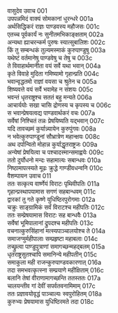 वासुदेव उवाच	001  
उपपन्नमिदं वाक्यं सोमकानां धुरन्धरे	001a  
अर्थसिद्धिकरं राज्ञः पाण्डवस्य महौजसः	001c  
एतच्च पूर्वकार्यं नः सुनीतमभिकाङ्क्षताम्	002a  
अन्यथा ह्याचरन्कर्म पुरुषः स्यात्सुबालिशः	002c  
किं तु सम्बन्धकं तुल्यमस्माकं कुरुपाण्डुषु	003a  
यथेष्टं वर्तमानेषु पाण्डवेषु च तेषु च	003c  
ते विवाहार्थमानीता वयं सर्वे यथा भवान्	004a  
कृते विवाहे मुदिता गमिष्यामो गृहान्प्रति	004c  
भवान्वृद्धतमो राज्ञां वयसा च श्रुतेन च	005a  
शिष्यवत्ते वयं सर्वे भवामेह न संशयः	005c  
भवन्तं धृतराष्ट्रश्च सततं बहु मन्यते	006a  
आचार्ययोः सखा चासि द्रोणस्य च कृपस्य च	006c  
स भवान्प्रेषयत्वद्य पाण्डवार्थकरं वचः	007a  
सर्वेषां निश्चितं तन्नः प्रेषयिष्यति यद्भवान्	007c  
यदि तावच्छमं कुर्यान्न्यायेन कुरुपुंगवः	008a  
न भवेत्कुरुपाण्डूनां सौभ्रात्रेण महान्क्षयः	008c  
अथ दर्पान्वितो मोहान्न कुर्याद्धृतराष्ट्रजः	009a  
अन्येषां प्रेषयित्वा च पश्चादस्मान्समाह्वयेः	009c  
ततो दुर्योधनो मन्दः सहामात्यः सबान्धवः	010a  
निष्ठामापत्स्यते मूढः क्रुद्धे गाण्डीवधन्वनि	010c  
वैशम्पायन उवाच	011  
ततः सत्कृत्य वार्ष्णेयं विराटः पृथिवीपतिः	011a  
गृहान्प्रस्थापयामास सगणं सहबान्धवम्	011c  
द्वारकां तु गते कृष्णे युधिष्ठिरपुरोगमाः	012a  
चक्रुः साङ्ग्रामिकं सर्वं विराटश्च महीपतिः	012c  
ततः सम्प्रेषयामास विराटः सह बान्धवैः	013a  
सर्वेषां भूमिपालानां द्रुपदश्च महीपतिः	013c  
वचनात्कुरुसिंहानां मत्स्यपाञ्चालयोश्च ते	014a  
समाजग्मुर्महीपालाः सम्प्रहृष्टा महाबलाः	014c  
तच्छ्रुत्वा पाण्डुपुत्राणां समागच्छन्महद्बलम्	015a  
धृतराष्ट्रसुतश्चापि समानिन्ये महीपतीन्	015c  
समाकुला मही राजन्कुरुपाण्डवकारणात्	016a  
तदा समभवत्कृत्स्ना सम्प्रयाणे महीक्षिताम्	016c  
बलानि तेषां वीराणामागच्छन्ति ततस्ततः	017a  
चालयन्तीव गां देवीं सपर्वतवनामिमाम्	017c  
ततः प्रज्ञावयोवृद्धं पाञ्चाल्यः स्वपुरोहितम्	018a  
कुरुभ्यः प्रेषयामास युधिष्ठिरमते तदा	018c  
